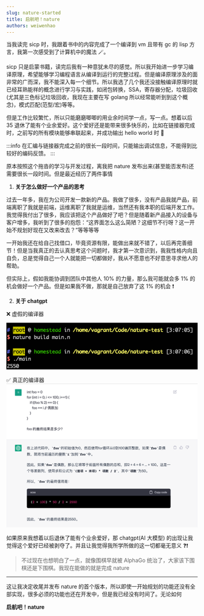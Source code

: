 ```yaml
---
slug: nature-started
title: 启航吧！nature
authors: weiwenhao
---
```


当我读完 sicp 时，我跟着书中的内容完成了一个编译到 vm 且带有 gc 的 lisp 方言，我第一次感受到了计算机中的魔法 🪄。

sicp 只是启蒙书籍，读完后我有一种意犹未尽的感觉。所以我开始进一步学习编译原理，希望能够学习编程语言从编译到运行的完整过程。但是编译原理涉及的面非常的广而深，我不能深入每一个细节。所以我选了几个我还没接触编译原理时就已经耳熟能祥的概念进行学习与实践，如闭包转换，SSA，寄存器分配，垃圾回收(尤其是三色标记垃圾回收，我现在主要在写 golang 所以经常能听到到这个概念)，模式匹配(范型/宏)等等。

但是工作比较繁忙，所以只能磨磨唧唧的用业余时间学一点，写一点。想着以后 35 退休了能有个业余爱好。这个爱好还是能带来很多快乐的，比如在链接器完成时，之前写的所有模块能够串联起来，并成功输出 hello world 时 🎉

:::info
在汇编与链接器完成之前的很长一段时间，只能输出调试信息，不能得到比较好的编码反馈。
:::

原本按照这个拖沓的学习与开发过程，离我把 nature 发布出来(甚至能否发布)还需要很长一段时间。但是最近经历了两件事情

1. **关于怎么做好一个产品的思考**

过去一年多，我在为公司开发一款新的产品。我做了很多，没有产品我就产品，前端离职了我就是前端，运维离职了我就是运维，当然还有我本职的后端开发工作。我觉得我付出了很多，我应该把这个产品做好了吧？但是随着新产品接入的设备与客户增多，我听到了很多的抱怨：“这界面怎么这么简陋？这细节不行呀？这一开始不规划好现在又改来改去？”等等等等

一开始我还在给自己找借口，毕竟资源有限，能做出来就不错了，以后再完善细节！️但是当我真正的去认真思考这个问题时，我才第一次意识到，我我性格内向且自负，总是觉得自己一个人就能把一切都做好，我从不愿意也不好意思寻求他人的帮助。

但实际上，假如我能协调到团队中其他人 10% 的力量，那么我可能就会多 1% 的机会做好一个产品。但是如果我不做，那就是自己放弃了这 1% 的机会 ❗️

2. **关于 chatgpt**

❌ 虚假的编译器

![](https://raw.githubusercontent.com/weiwenhao/pictures/main/blogs20230508110746.png)

✅ 真正的编译器
![](https://raw.githubusercontent.com/weiwenhao/pictures/main/blogs20230508110602.png)

如果原来我想着以后退休了能有个业余爱好，那 chatgpt(AI 大模型) 的出现让我觉得这个爱好已经被剥夺了。并且让我觉得我所学所做的这一切都毫无意义 ❓️❗

> 不过现在也想明白了一点，就像围棋早就被 AlphaGo 统治了，大家该下围棋还是下围棋。我现在能做的就是完成 nature

---

这让我决定收尾并发布 nature 的首个版本，所以即使一开始规划的功能还没有全部实现，很多必须的功能也还在开发中，但是我已经没有时间了。无论如何

**启航吧！nature**
